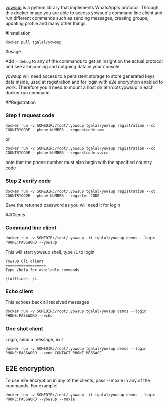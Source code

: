 [yowsup](https://github.com/tgalal/yowsup) is a python library that implements WhatsApp's protocol. Through this docker image you are able to access yowsup's command line client and run different commands such as sending messages, creating groups, updating profile and many other things.

#Installation

```docker pull tgalal/yowsup```

#usage

Add ```--debug``` to any of the commands to get an insight on the actual protocol and see all incoming and outgoing data in your console.

yowsup will need access to a persistent storage to store generated keys data inside, used at registration and for login with e2e encryption enabled to work. Therefore you'll need to mount a host dir at /root/.yowsup in each docker run command.

##Registration

### Step 1 request code
```
docker run -v SOMEDIR:/root/.yowsup tgalal/yowsup registration --cc COUNTRYCODE --phone NUMBER --requestcode sms
```

or

```
docker run -v SOMEDIR:/root/.yowsup tgalal/yowsup registration --cc COUNTRYCODE --phone NUMBER --requestcode voice
```

note that the phone number must also begin with the specified country code

### Step 2 verify code

```
docker run -v SOMEDIR:/root/.yowsup tgalal/yowsup registration --cc COUNTRYCODE --phone NUMBER --register CODE
```

Save the returned password as you will need it for login

##Clients
### Command line client

```
docker run -v SOMEDIR:/root/.yowsup -it tgalal/yowsup demos --login PHONE:PASSWORD --yowsup
```

This will start yowsup shell, type /L to login

```
Yowsup Cli client
==================
Type /help for available commands

\[offline]: /L
```

### Echo client

This echoes back all received messages

```
docker run -v SOMEDIR:/root/.yowsup tgalal/yowsup demos --login PHONE:PASSWORD --echo
```

### One shot client

Login, send a message, exit


```
docker run -v SOMEDIR:/root/.yowsup tgalal/yowsup demos --login PHONE:PASSWORD --send CONTACT_PHONE MESSAGE
```

## E2E encryption
To use e2e encryption in any of the clients, pass --moxie in any of the commands. For example:

```docker run -v SOMEDIR:/root/.yowsup -it tgalal/yowsup demos --login PHONE:PASSWORD --yowsup --moxie```
